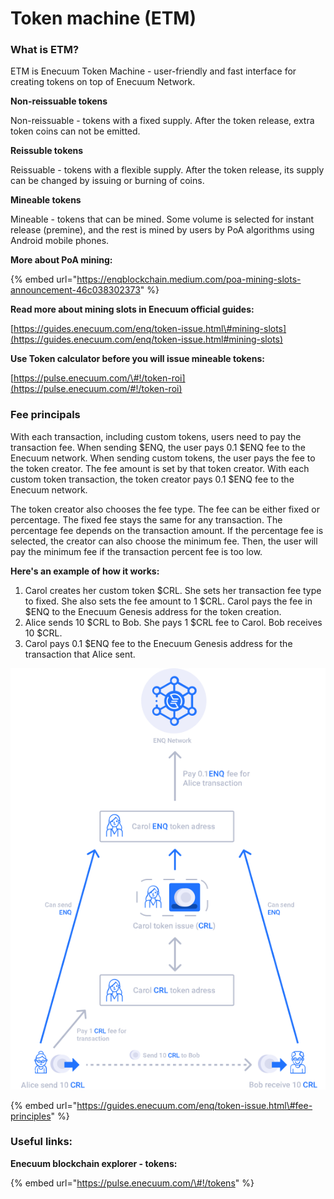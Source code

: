 # Token machine \(ETM\)

### **What is ETM?**

ETM is Enecuum Token Machine - user-friendly and fast interface for creating tokens on top of Enecuum Network.

**Non-reissuable tokens**

Non-reissuable - tokens with a fixed supply. After the token release, extra token coins can not be emitted.

**Reissuble tokens**

Reissuable - tokens with a flexible supply. After the token release, its supply can be changed by issuing or burning of coins.

**Mineable tokens**

Mineable - tokens that can be mined. Some volume is selected for instant release \(premine\), and the rest is mined by users by PoA algorithms using Android mobile phones.

**More about PoA mining:**

{% embed url="https://enqblockchain.medium.com/poa-mining-slots-announcement-46c038302373" %}



**Read more about mining slots in Enecuum official guides:**

[https://guides.enecuum.com/enq/token-issue.html\#mining-slots](https://guides.enecuum.com/enq/token-issue.html#mining-slots)

**Use Token calculator before you will issue mineable tokens:**

[https://pulse.enecuum.com/\#!/token-roi](https://pulse.enecuum.com/#!/token-roi)



### Fee principals

With each transaction, including custom tokens, users need to pay the transaction fee. When sending $ENQ, the user pays 0.1 $ENQ fee to the Enecuum network. When sending custom tokens, the user pays the fee to the token creator. The fee amount is set by that token creator. With each custom token transaction, the token creator pays 0.1 $ENQ fee to the Enecuum network.

The token creator also chooses the fee type. The fee can be either fixed or percentage. The fixed fee stays the same for any transaction. The percentage fee depends on the transaction amount. If the percentage fee is selected, the creator can also choose the minimum fee. Then, the user will pay the minimum fee if the transaction percent fee is too low.

**Here's an example of how it works:**

1. Carol creates her custom token $CRL. She sets her transaction fee type to fixed. She also sets the fee amount to 1 $CRL. Carol pays the fee in $ENQ to the Enecuum Genesis address for the token creation.
2. Alice sends 10 $CRL to Bob. She pays 1 $CRL fee to Carol. Bob receives 10 $CRL.
3. Carol pays 0.1 $ENQ fee to the Enecuum Genesis address for the transaction that Alice sent.

![](../.gitbook/assets/fee-principle.58594b6d.svg)

{% embed url="https://guides.enecuum.com/enq/token-issue.html\#fee-principles" %}

### Useful links:

**Enecuum blockchain explorer - tokens:**

{% embed url="https://pulse.enecuum.com/\#!/tokens" %}



## 

